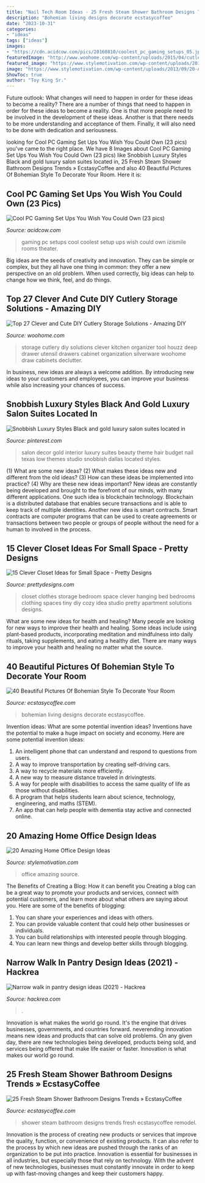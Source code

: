 ```yaml
---
title: "Nail Tech Room Ideas - 25 Fresh Steam Shower Bathroom Designs Trends » Ecstasycoffee"
description: "Bohemian living designs decorate ecstasycoffee"
date: "2023-10-31"
categories:
- "ideas"
tags: ["ideas"]
images:
- "https://cdn.acidcow.com/pics/20160810/coolest_pc_gaming_setups_05.jpg"
featuredImage: "http://www.woohome.com/wp-content/uploads/2015/04/cutlery-storage-ideas-woohome-13.jpg"
featured_image: "https://www.stylemotivation.com/wp-content/uploads/2013/09/20-Amazing-Home-Office-Design-Ideas-11.jpg"
image: "https://www.stylemotivation.com/wp-content/uploads/2013/09/20-Amazing-Home-Office-Design-Ideas-11.jpg"
ShowToc: true
author: "Toy King Sr."
---
```



Future outlook: What changes will need to happen in order for these ideas to become a reality?
There are a number of things that need to happen in order for these ideas to become a reality. One is that more people need to be involved in the development of these ideas. Another is that there needs to be more understanding and acceptance of them. Finally, it will also need to be done with dedication and seriousness.

	

		
looking for Cool PC Gaming Set Ups You Wish You Could Own (23 pics) you've came to the right place. We have 8 Images about Cool PC Gaming Set Ups You Wish You Could Own (23 pics) like Snobbish Luxury Styles Black and gold luxury salon suites located in, 25 Fresh Steam Shower Bathroom Designs Trends » EcstasyCoffee and also 40 Beautiful Pictures Of Bohemian Style To Decorate Your Room. Here it is:
		
    
## Cool PC Gaming Set Ups You Wish You Could Own (23 Pics)

<img loading=lazy src="https://cdn.acidcow.com/pics/20160810/coolest_pc_gaming_setups_05.jpg" onerror="this.onerror=null;this.src='https://tse3.mm.bing.net/th?id=OIP.xgBmDTRU79JXpfASZ29iOgEyDL&amp;pid=15.1';" alt="Cool PC Gaming Set Ups You Wish You Could Own (23 pics)">

_Source: acidcow.com_

>gaming pc setups cool coolest setup ups wish could own izismile rooms theater. 

	

Big ideas are the seeds of creativity and innovation. They can be simple or complex, but they all have one thing in common: they offer a new perspective on an old problem. When used correctly, big ideas can help to change how we think, feel, and do things.

    
## Top 27 Clever And Cute DIY Cutlery Storage Solutions - Amazing DIY

<img loading=lazy src="http://www.woohome.com/wp-content/uploads/2015/04/cutlery-storage-ideas-woohome-13.jpg" onerror="this.onerror=null;this.src='https://tse1.mm.bing.net/th?id=OIP.J9QzUChzaSQNPq2LgMppbgHaLO&amp;pid=15.1';" alt="Top 27 Clever and Cute DIY Cutlery Storage Solutions - Amazing DIY">

_Source: woohome.com_

>storage cutlery diy solutions clever kitchen organizer tool houzz deep drawer utensil drawers cabinet organization silverware woohome draw cabinets declutter. 

	

In business, new ideas are always a welcome addition. By introducing new ideas to your customers and employees, you can improve your business while also increasing your chances of success.

    
## Snobbish Luxury Styles Black And Gold Luxury Salon Suites Located In

<img loading=lazy src="https://i.pinimg.com/736x/09/ee/d6/09eed61ee1314c40f4ac6a80a2083874.jpg" onerror="this.onerror=null;this.src='https://tse1.mm.bing.net/th?id=OIP.ryjY0g-sZrLnPsJtYQDQDwHaJ3&amp;pid=15.1';" alt="Snobbish Luxury Styles Black and gold luxury salon suites located in">

_Source: pinterest.com_

>salon decor gold interior luxury suites beauty theme hair budget nail texas low themes studio snobbish dallas located styles. 

	

(1) What are some new ideas? (2) What makes these ideas new and different from the old ideas? (3) How can these ideas be implemented into practice? (4) Why are these new ideas important?
New ideas are constantly being developed and brought to the forefront of our minds, with many different applications. One such idea is blockchain technology. Blockchain is a distributed database that enables secure transactions and is able to keep track of multiple identities. Another new idea is smart contracts. Smart contracts are computer programs that can be used to create agreements or transactions between two people or groups of people without the need for a human to involved in the process.

    
## 15 Clever Closet Ideas For Small Space - Pretty Designs

<img loading=lazy src="https://www.prettydesigns.com/wp-content/uploads/2015/10/Clothes-Storage.jpg" onerror="this.onerror=null;this.src='https://tse1.mm.bing.net/th?id=OIP.1aTzA40VQhfVq9wn073BxQHaLF&amp;pid=15.1';" alt="15 Clever Closet Ideas for Small Space - Pretty Designs">

_Source: prettydesigns.com_

>closet clothes storage bedroom space clever hanging bed bedrooms clothing spaces tiny diy cozy idea studio pretty apartment solutions designs. 

	

What are some new ideas for health and healing?
Many people are looking for new ways to improve their health and healing. Some ideas include using plant-based products, incorporating meditation and mindfulness into daily rituals, taking supplements, and eating a healthy diet. There are many ways to improve your health and healing no matter what the source.

    
## 40 Beautiful Pictures Of Bohemian Style To Decorate Your Room

<img loading=lazy src="https://i0.wp.com/www.ecstasycoffee.com/wp-content/uploads/2016/10/Bohemian-Living-Room-Designs-35.jpg?resize=600%2C881" onerror="this.onerror=null;this.src='https://tse3.mm.bing.net/th?id=OIP.YRsEy2Wyo410chk2s7XReAHaK3&amp;pid=15.1';" alt="40 Beautiful Pictures Of Bohemian Style To Decorate Your Room">

_Source: ecstasycoffee.com_

>bohemian living designs decorate ecstasycoffee. 

	

Invention ideas: What are some potential invention ideas?
Inventions have the potential to make a huge impact on society and economy. Here are some potential invention ideas:
1. An intelligent phone that can understand and respond to questions from users. 
2. A way to improve transportation by creating self-driving cars. 
3. A way to recycle materials more efficiently. 
4. A new way to measure distance traveled in drivingtests. 
5. A way for people with disabilities to access the same quality of life as those without disabilities. 
6. A program that helps students learn about science, technology, engineering, and maths (STEM). 
7. An app that can help people with dementia stay active and connected online.

    
## 20 Amazing Home Office Design Ideas

<img loading=lazy src="https://www.stylemotivation.com/wp-content/uploads/2013/09/20-Amazing-Home-Office-Design-Ideas-11.jpg" onerror="this.onerror=null;this.src='https://tse1.mm.bing.net/th?id=OIP.HXuwOxYXWANdmrNeBEKHYwAAAA&amp;pid=15.1';" alt="20 Amazing Home Office Design Ideas">

_Source: stylemotivation.com_

>office amazing source. 

	

The Benefits of Creating a Blog: How it can benefit you
Creating a blog can be a great way to promote your products and services, connect with potential customers, and learn more about what others are saying about you. Here are some of the benefits of blogging:
1. You can share your experiences and ideas with others.
2. You can provide valuable content that could help other businesses or individuals.
3. You can build relationships with interested people through blogging.
4. You can learn new things and develop better skills through blogging.

    
## Narrow Walk In Pantry Design Ideas (2021) - Hackrea

<img loading=lazy src="https://www.hackrea.com/wp-content/uploads/2021/04/Stylish-walk-in-pantry-in-the-kitchen-768x1024.jpg?is-pending-load=1" onerror="this.onerror=null;this.src='https://tse1.mm.bing.net/th?id=OIP.KP9ZSKmAvqWiauIlu-eQqwHaJ4&amp;pid=15.1';" alt="Narrow walk in pantry design ideas (2021) - Hackrea">

_Source: hackrea.com_

>. 

	

Innovation is what makes the world go round. It's the engine that drives businesses, governments, and countries forward. neverending innovation means new ideas and products that can solve old problems. On any given day, there are new technologies being developed, products being sold, and services being offered that make life easier or faster. Innovation is what makes our world go round.

    
## 25 Fresh Steam Shower Bathroom Designs Trends » EcstasyCoffee

<img loading=lazy src="https://i2.wp.com/www.ecstasycoffee.com/wp-content/uploads/2016/11/shower-steam.jpg?resize=495%2C702" onerror="this.onerror=null;this.src='https://tse4.mm.bing.net/th?id=OIP.oq2_UmW_PaW2kfVW_cwbYgHaKg&amp;pid=15.1';" alt="25 Fresh Steam Shower Bathroom Designs Trends » EcstasyCoffee">

_Source: ecstasycoffee.com_

>shower steam bathroom designs trends fresh ecstasycoffee remodel. 

	

Innovation is the process of creating new products or services that improve the quality, function, or convenience of existing products. It can also refer to the process by which new ideas are pushed through the ranks of an organization to be put into practice. Innovation is essential for businesses in all industries, but especially those that rely on technology. With the advent of new technologies, businesses must constantly innovate in order to keep up with fast-moving changes and keep their customers happy.

